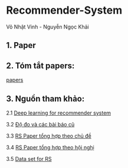 # Recommender-System

Võ Nhật Vinh - Nguyễn Ngọc Khải

## 1. Paper

## 2. Tóm tắt papers:
[papers](https://docs.google.com/document/d/11OkUl8dqoeRH0W0XtP1mHLalb5t_tjtlxheONG_bwhw/edit)

## 3. Nguồn tham khảo:
2.1 [Deep learning for recommender system](https://github.com/robi56/Deep-Learning-for-Recommendation-Systems)

3.2 [Độ đo và các bài báo cũ](https://github.com/Lab41/hermes/wiki/References)

3.3 [RS Paper tổng hợp theo chủ đề](https://github.com/AISquaredLab/RSPapers)

3.4 [RS Paper tổng hợp theo hội nghị](https://github.com/daicoolb/RecommenderSystem-Paper)

3.5 [Data set for RS](http://www.shichuan.org/HIN_dataset.html)
